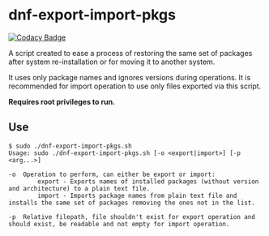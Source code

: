 # dnf-export-import-pkgs

[![Codacy Badge](https://api.codacy.com/project/badge/Grade/501645720c33413c802bd9f6ce160dde)](https://app.codacy.com/manual/Molnix888/dnf-export-import-pkgs?utm_source=github.com&utm_medium=referral&utm_content=Molnix888/dnf-export-import-pkgs&utm_campaign=Badge_Grade_Dashboard)

A script created to ease a process of restoring the same set of packages after system re-installation or for moving it to another system.

It uses only package names and ignores versions during operations. It is recommended for import operation to use only files exported via this script.

**Requires root privileges to run.**

## Use

    $ sudo ./dnf-export-import-pkgs.sh
    Usage: sudo ./dnf-export-import-pkgs.sh [-o <export|import>] [-p <arg...>]

    -o  Operation to perform, can either be export or import:
            export - Exports names of installed packages (without version and architecture) to a plain text file.
            import - Imports package names from plain text file and installs the same set of packages removing the ones not in the list.

    -p  Relative filepath, file shouldn't exist for export operation and should exist, be readable and not empty for import operation.
